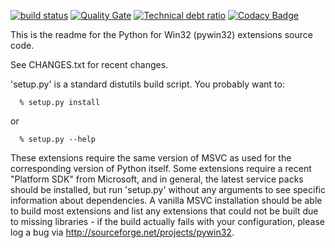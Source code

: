 [![build status][2]][3] [![Quality Gate][4]][5] [![Technical debt ratio][6]][7] [![Codacy Badge][8]][9]

This is the readme for the Python for Win32 (pywin32) extensions source code.

See CHANGES.txt for recent changes.

'setup.py' is a standard distutils build script.  You probably want to:
```
  % setup.py install
```
or
```
  % setup.py --help
```
These extensions require the same version of MSVC as used for the 
corresponding version of Python itself.  Some extensions require a recent 
"Platform SDK"  from Microsoft, and in general, the latest service packs 
should be  installed, but run 'setup.py' without any arguments to see 
specific information about dependencies.  A vanilla MSVC installation should 
be able to build most extensions and list any extensions that could not be 
built due to missing libraries - if the build actually fails with your 
configuration, please log a bug via http://sourceforge.net/projects/pywin32.


[2]: https://ci.appveyor.com/api/projects/status/github/pywin32/pypiwin32?branch=master&svg=true
[3]: https://ci.appveyor.com/project/pywin32/pypiwin32
[4]: https://sonarqube.com/api/badges/gate?key=pywin32
[5]: https://sonarqube.com/dashboard/index/pywin32
[6]: https://sonarqube.com/api/badges/measure?key=pywin32&metric=sqale_debt_ratio
[7]: https://sonarqube.com/dashboard/index/pywin32
[8]: https://api.codacy.com/project/badge/Grade/48214aa9e87d4994a41061b155a94e45
[9]: https://www.codacy.com/app/pywin32/pypiwin32?utm_source=github.com&amp;utm_medium=referral&amp;utm_content=pywin32/pypiwin32&amp;utm_campaign=Badge_Grade
